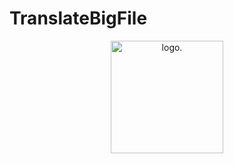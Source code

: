 # TranslateBigFile

<p align="center">
    <img width="180" src="https://icons.iconarchive.com/icons/marcus-roberto/google-play/512/Google-Translate-icon.png" alt="logo.">
</p>
<p align="center">
